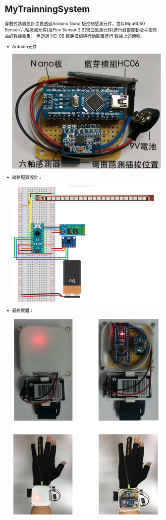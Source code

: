 # MyTrainningSystem

穿戴式裝置設計主要透過Arduino Nano 板控制感測元件，並以Mpu6050 Sensor(六軸感測元件)及Flex Sensor 2.2(彎曲感測元件)進行肩部擺動及手指彎曲的數據收集，
再透過 HC-06 藍芽模組與行動裝置進行 數據上的傳輸。




- Arduino元件

  [<img src="images/arduino-sensor.png">](https://github.com/percyku/MyTrainningSystem/blob/master/images/arduino-sensor.png)



- 線路配置設計：

   [<img src="images/electrical-diagram.png">](https://github.com/percyku/MyTrainningSystem/blob/master/images/electrical-diagram.png)


- 最終實體：

   [<img src="images/final-entity.png">](https://github.com/percyku/MyTrainningSystem/blob/master/images/final-entity.png)
